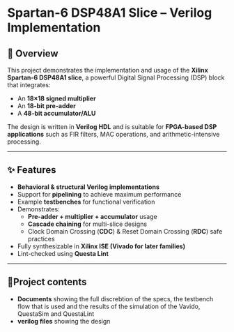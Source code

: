 # Spartan-6 DSP48A1 Slice – Verilog Implementation

## 📖 Overview
This project demonstrates the implementation and usage of the **Xilinx Spartan-6 DSP48A1 slice**, a powerful Digital Signal Processing (DSP) block that integrates:
- An **18×18 signed multiplier**
- An **18-bit pre-adder**
- A **48-bit accumulator/ALU**

The design is written in **Verilog HDL** and is suitable for **FPGA-based DSP applications** such as FIR filters, MAC operations, and arithmetic-intensive processing.

---

## ✨ Features
- **Behavioral & structural Verilog implementations**
- Support for **pipelining** to achieve maximum performance
- Example **testbenches** for functional verification
- Demonstrates:
  - **Pre-adder + multiplier + accumulator** usage
  - **Cascade chaining** for multi-slice designs
  - Clock Domain Crossing (**CDC**) & Reset Domain Crossing (**RDC**) safe practices
- Fully synthesizable in **Xilinx ISE (Vivado for later families)**
- Lint-checked using **Questa Lint**

---

## 📂Project contents
- **Documents** showing the full discrebtion of the specs, the testbench flow that is used and the results of the simulation of the Vavido, QuestaSim and QuestaLint
- **verilog files** showing the design 
